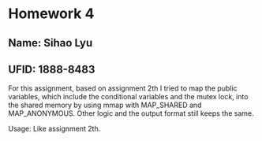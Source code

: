# Homework 4
## Name: Sihao Lyu
## UFID: 1888-8483

For this assignment, based on assignment 2th I tried to map the public variables, which include the conditional variables and the mutex lock, into the shared memory by using mmap with MAP_SHARED and MAP_ANONYMOUS. Other logic and the output format still keeps the same.

Usage: Like assignment 2th.